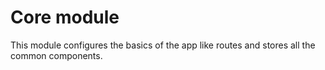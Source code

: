 # Core module

This module configures the basics of the app like routes and stores all the common components.